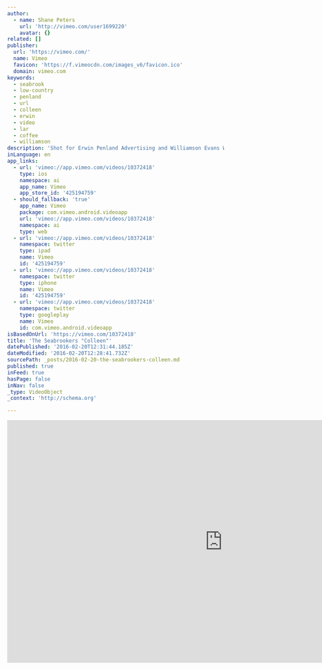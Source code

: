 ```yaml
---
author:
  - name: Shane Peters
    url: 'http://vimeo.com/user1699220'
    avatar: {}
related: []
publisher:
  url: 'https://vimeo.com/'
  name: Vimeo
  favicon: 'https://f.vimeocdn.com/images_v6/favicon.ico'
  domain: vimeo.com
keywords:
  - seabrook
  - low-country
  - penland
  - url
  - colleen
  - erwin
  - video
  - lar
  - coffee
  - williamson
description: 'Shot for Erwin Penland Advertising and Williamson Evans Words and Music to profile the residents if Seabrook Island, South Carolina. Meet Colleen...coffee talk low-country style. Oh Lar!'
inLanguage: en
app_links:
  - url: 'vimeo://app.vimeo.com/videos/10372418'
    type: ios
    namespace: ai
    app_name: Vimeo
    app_store_id: '425194759'
  - should_fallback: 'true'
    app_name: Vimeo
    package: com.vimeo.android.videoapp
    url: 'vimeo://app.vimeo.com/videos/10372418'
    namespace: ai
    type: web
  - url: 'vimeo://app.vimeo.com/videos/10372418'
    namespace: twitter
    type: ipad
    name: Vimeo
    id: '425194759'
  - url: 'vimeo://app.vimeo.com/videos/10372418'
    namespace: twitter
    type: iphone
    name: Vimeo
    id: '425194759'
  - url: 'vimeo://app.vimeo.com/videos/10372418'
    namespace: twitter
    type: googleplay
    name: Vimeo
    id: com.vimeo.android.videoapp
isBasedOnUrl: 'https://vimeo.com/10372418'
title: 'The Seabrookers "Colleen"'
datePublished: '2016-02-20T12:31:44.185Z'
dateModified: '2016-02-20T12:28:41.732Z'
sourcePath: _posts/2016-02-20-the-seabrookers-colleen.md
published: true
inFeed: true
hasPage: false
inNav: false
_type: VideoObject
_context: 'http://schema.org'

---
```

<iframe src="https://cdn.embedly.com/widgets/media.html?src=https%3A%2F%2Fplayer.vimeo.com%2Fvideo%2F10372418&amp;url=https%3A%2F%2Fvimeo.com%2F10372418&amp;image=http%3A%2F%2Fi.vimeocdn.com%2Fvideo%2F54115008_1280.jpg&amp;key=b7d04c9b404c499eba89ee7072e1c4f7&amp;type=text%2Fhtml&amp;schema=vimeo" width="1000" height="563" scrolling="no" frameborder="0" allowfullscreen="allowfullscreen" style=""></iframe>